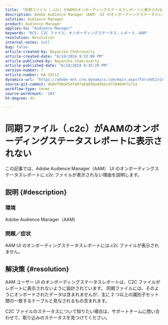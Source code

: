 ```yaml
---
title: 「同期ファイル（.c2c）がAAMのオンボーディングステータスレポートに表示されない」
description: Adobe Audience Manager（AAM） UI のオンボーディングステータスレポートで C2C ファイルが表示されない理由を説明します。
solution: Audience Manager
product: Audience Manager
applies-to: "Audience Manager"
keywords: "KCS, C2C ファイル，オンボーディングステータス，レポート，AAM"
resolution: Resolution
internal-notes: null
bug: false
article-created-by: Nayanika Chakravarty
article-created-date: "6/18/2024 9:32:08 PM"
article-published-by: Nayanika Chakravarty
article-published-date: "6/18/2024 9:35:29 PM"
version-number: 7
article-number: KA-19212
dynamics-url: "https://adobe-ent.crm.dynamics.com/main.aspx?forceUCI=1&pagetype=entityrecord&etn=knowledgearticle&id=42c5b831-ba2d-ef11-840a-000d3a5b439f"
source-git-commit: db8df98d45df487a64030a495bcd73940467a71a
workflow-type: tm+mt
source-wordcount: '183'
ht-degree: 4%

---
```


# 同期ファイル（.c2c）がAAMのオンボーディングステータスレポートに表示されない


この記事では、Adobe Audience Manager（AAM） UI のオンボーディングステータスレポートに.c2c ファイルが表示されない理由を説明します。

## 説明 {#description}


### <b>環境</b>

Adobe Audience Manager（AAM）

### <b>問題／症状</b>

AAM UI のオンボーディングステータスレポートには.c2c ファイルが表示されません。


## 解決策 {#resolution}


AAM ユーザー UI のオンボーディングステータスレポートは、C2C ファイルがレポートに表示されないように設計されています。 同期ファイルには、そのようにオンボードされたデータは含まれませんが、主に 2 つ以上の識別子セット間の一致するテーブルと見なされるもの含まれます。

C2C ファイルのステータスについて知りたい場合は、サポートチームに問い合わせて、取り込みのステータスを見つけてください。
